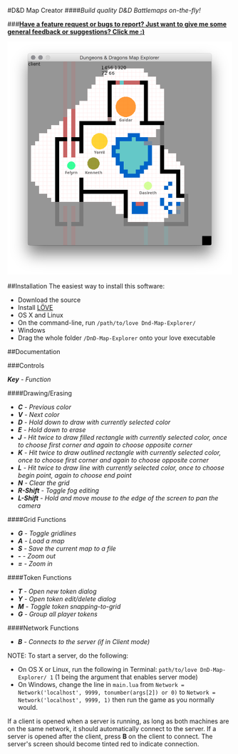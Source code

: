 #D&D Map Creator
####_Build quality D&D Battlemaps on-the-fly!_

###**[Have a feature request or bugs to report? Just want to give me some general feedback or suggestions? Click me :)](https://docs.google.com/forms/d/1NDoWgFsHUcWuL70Hhc727EPv5_jaKcxm8cFkjT5O3KQ/viewform)**

![(Outdated) Screenshot](pics/ss2.png)

##Installation
The easiest way to install this software:

- Download the source
- Install [LÖVE](https://love2d.org)
- OS X and Linux
 - On the command-line, run `/path/to/love Dnd-Map-Explorer/`
- Windows
 - Drag the whole folder `/DnD-Map-Explorer` onto your love executable

##Documentation

###Controls

_**Key** - Function_

####Drawing/Erasing
- _**C** - Previous color_
- _**V** - Next color_
- _**D** - Hold down to draw with currently selected color_
- _**E** - Hold down to erase_
- _**J** - Hit twice to draw filled rectangle with currently selected color, once to choose first corner and again to choose opposite corner_
- _**K** - Hit twice to draw outlined rectangle with currently selected color, once to choose first corner and again to choose opposite corner_
- _**L** - Hit twice to draw line with currently selected color, once to choose begin point, again to choose end point_
- _**N** - Clear the grid_
- _**R-Shift** - Toggle fog editing_
- _**L-Shift** - Hold and move mouse to the edge of the screen to pan the camera_

####Grid Functions
- _**G** - Toggle gridlines_
- _**A** - Load a map_
- _**S** - Save the current map to a file_
- _**-** - Zoom out_
- _**=** - Zoom in_

####Token Functions
- _**T** - Open new token dialog_
- _**Y** - Open token edit/delete dialog_
- _**M** - Toggle token snapping-to-grid_
- _**G** - Group all player tokens_

####Network Functions
- _**B** - Connects to the server (if in Client mode)_


NOTE: To start a server, do the following:
 - On OS X or Linux, run the following in Terminal: `path/to/love DnD-Map-Explorer/ 1` (1 being the argument that enables server mode)
 - On Windows, change the line in `main.lua` from `Network = Network('localhost', 9999, tonumber(args[2]) or 0)` to `Network = Network('localhost', 9999, 1)` then run the game as you normally would. 
 
If a client is opened when a server is running, as long as both machines are on the same network, it should automatically connect to the server. If a server is opened after the client, press **B** on the client to connect. The server's screen should become tinted red to indicate connection.
	